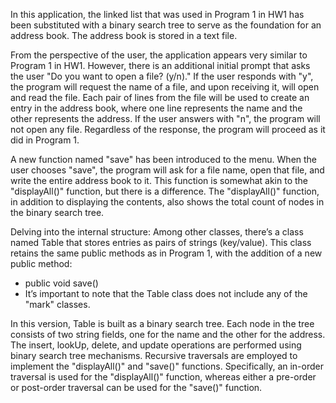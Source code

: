 In this application, the linked list that was used in Program 1 in HW1 has been substituted with a binary search tree to serve as the foundation for an address book. The address book is stored in a text file.

From the perspective of the user, the application appears very similar to Program 1 in HW1. However, there is an additional initial prompt that asks the user "Do you want to open a file? (y/n)." If the user responds with "y", the program will request the name of a file, and upon receiving it, will open and read the file. Each pair of lines from the file will be used to create an entry in the address book, where one line represents the name and the other represents the address. If the user answers with "n", the program will not open any file. Regardless of the response, the program will proceed as it did in Program 1.

A new function named "save" has been introduced to the menu. When the user chooses "save", the program will ask for a file name, open that file, and write the entire address book to it. This function is somewhat akin to the "displayAll()" function, but there is a difference. The "displayAll()" function, in addition to displaying the contents, also shows the total count of nodes in the binary search tree.

Delving into the internal structure:
Among other classes, there’s a class named Table that stores entries as pairs of strings (key/value). This class retains the same public methods as in Program 1, with the addition of a new public method:

- public void save()
- It’s important to note that the Table class does not include any of the "mark" classes.

In this version, Table is built as a binary search tree. Each node in the tree consists of two string fields, one for the name and the other for the address. The insert, lookUp, delete, and update operations are performed using binary search tree mechanisms. Recursive traversals are employed to implement the "displayAll()" and "save()" functions. Specifically, an in-order traversal is used for the "displayAll()" function, whereas either a pre-order or post-order traversal can be used for the "save()" function.
